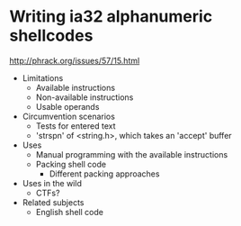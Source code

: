 # Writing ia32 alphanumeric shellcodes

http://phrack.org/issues/57/15.html


+ Limitations
  + Available instructions
  + Non-available instructions
  + Usable operands
+ Circumvention scenarios
  + Tests for entered text
  + 'strspn' of <string.h>, which takes an 'accept' buffer
+ Uses
  + Manual programming with the available instructions
  + Packing shell code
    + Different packing approaches
+ Uses in the wild
  + CTFs?
+ Related subjects
  + English shell code
